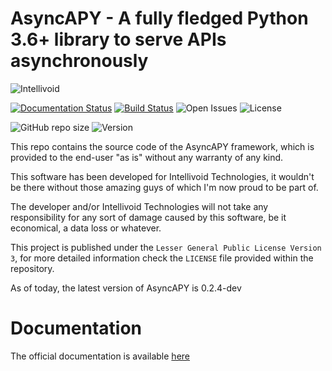 # AsyncAPY - A fully fledged Python 3.6+ library to serve APIs asynchronously 

![Intellivoid](https://i.imgur.com/LKjpZMX.png)

[![Documentation Status](https://readthedocs.org/projects/asyncapy/badge/?version=dev)](https://asyncapy.readthedocs.io/en/dev/?badge=dev) [![Build Status](https://travis-ci.com/intellivoid/AsyncAPY.svg?branch=dev)](https://travis-ci.com/intellivoid/AsyncAPY) ![Open Issues](https://img.shields.io/github/issues/intellivoid/AsyncAPY) ![License](https://img.shields.io/github/license/intellivoid/AsyncAPY)

![GitHub repo size](https://img.shields.io/github/repo-size/nocturn9x/AsyncAPY) ![Version](https://img.shields.io/badge/version-0.2.4--dev-blue)

This repo contains the source code of the AsyncAPY framework, which is provided to the end-user "as is" without any warranty of any kind. 

This software has been developed for Intellivoid Technologies, it wouldn't be there without those amazing guys of which I'm now proud to be part of.

The developer and/or Intellivoid Technologies will not take any responsibility for any sort of damage caused by this software, be it economical, a data loss or whatever. 

This project is published under the `Lesser General Public License Version 3`, for more detailed information check the `LICENSE` file provided within the repository. 

As of today, the latest version of AsyncAPY is 0.2.4-dev 

# Documentation

The official documentation is available [here](https://asyncapy.readthedocs.io/en/)
